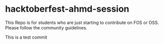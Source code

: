 # hacktoberfest-ahmd-session

This Repo is for students who are just starting to contribute on FOS or OSS.
Please follow the community guidelines.

This is a test commit
